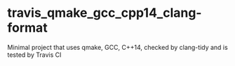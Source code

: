 # travis_qmake_gcc_cpp14_clang-format
Minimal project that uses qmake, GCC, C++14, checked by clang-tidy and is tested by Travis CI 
